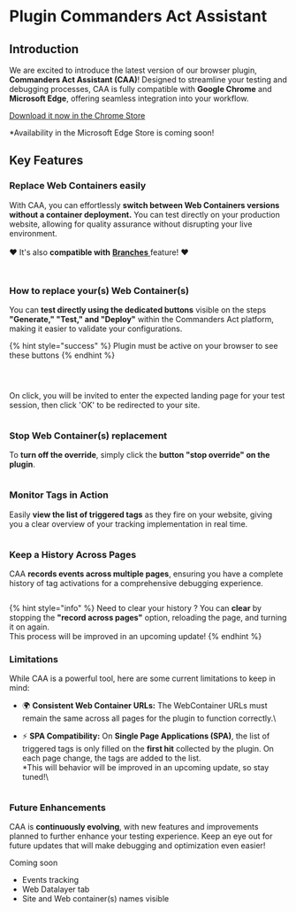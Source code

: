 # Plugin Commanders Act Assistant

## Introduction

We are excited to introduce the latest version of our browser plugin, **Commanders Act Assistant (CAA)**! Designed to streamline your testing and debugging processes, CAA is fully compatible with **Google Chrome** and **Microsoft Edge**, offering seamless integration into your workflow.

[Download it now in the Chrome Store](https://chromewebstore.google.com/detail/commanders-act-assistant/lfaifjhjdolnpnlgeohohaalbeidhlpj)

\*Availability in the Microsoft Edge Store is coming soon!

## Key Features &#x20;

### Replace Web Containers easily

With CAA, you can effortlessly **switch between Web Containers versions without a container deployment.** You can test directly on your production website, allowing for quality assurance without disrupting your live environment.\
\
:heart: It's also **compatible with** [**Branches** ](branches.md)feature! :heart:&#x20;

<figure><img src="../../../../../../../.gitbook/assets/image (569).png" alt=""><figcaption></figcaption></figure>

<figure><img src="../../../../../../../.gitbook/assets/Capture d&#x27;écran 2025-02-27 185120.png" alt=""><figcaption></figcaption></figure>

### How to replace your(s) Web Container(s)

You can **test directly using the dedicated buttons** visible on the steps **"Generate," "Test," and "Deploy"** within the Commanders Act platform, making it easier to validate your configurations.

{% hint style="success" %}
Plugin must be active on your browser to see these buttons
{% endhint %}

<figure><img src="../../../../../../../.gitbook/assets/image (570).png" alt=""><figcaption></figcaption></figure>

<figure><img src="../../../../../../../.gitbook/assets/image (571).png" alt=""><figcaption></figcaption></figure>

<figure><img src="../../../../../../../.gitbook/assets/image (572).png" alt=""><figcaption></figcaption></figure>

On click, you will be invited to enter the expected landing page for your test session, then click 'OK' to be redirected to your site.

<figure><img src="../../../../../../../.gitbook/assets/image (575).png" alt=""><figcaption></figcaption></figure>

### Stop Web Container(s) replacement&#x20;

To **turn off the override**, simply click the **button "stop override" on the plugin**.

<figure><img src="../../../../../../../.gitbook/assets/image (577).png" alt=""><figcaption></figcaption></figure>

### Monitor Tags in Action

Easily **view the list of triggered tags** as they fire on your website, giving you a clear overview of your tracking implementation in real time.

<figure><img src="../../../../../../../.gitbook/assets/image (568).png" alt=""><figcaption></figcaption></figure>

### Keep a History Across Pages

CAA **records events across multiple pages**, ensuring you have a complete history of tag activations for a comprehensive debugging experience.

<figure><img src="../../../../../../../.gitbook/assets/image (576).png" alt=""><figcaption></figcaption></figure>

{% hint style="info" %}
Need to clear your history ? You can **clear** by stopping the **"record across pages"** option, reloading the page, and turning it on again. \
This process will be improved in an upcoming update!
{% endhint %}

### Limitations

While CAA is a powerful tool, here are some current limitations to keep in mind:

* 🌍 **Consistent Web Container URLs:** The WebContainer URLs must remain the same across all pages for the plugin to function correctly.\

* ⚡ **SPA Compatibility:** On **Single Page Applications (SPA)**, the list of triggered tags is only filled on the **first hit** collected by the plugin. On each page change, the tags are added to the list.\
  \*This will behavior will be improved in an upcoming update, so stay tuned!\


<figure><img src="../../../../../../../.gitbook/assets/image (579).png" alt=""><figcaption></figcaption></figure>

### Future Enhancements

CAA is **continuously evolving**, with new features and improvements planned to further enhance your testing experience. Keep an eye out for future updates that will make debugging and optimization even easier!

Coming soon

* Events tracking
* Web Datalayer tab
* Site and  Web container(s) names visible







